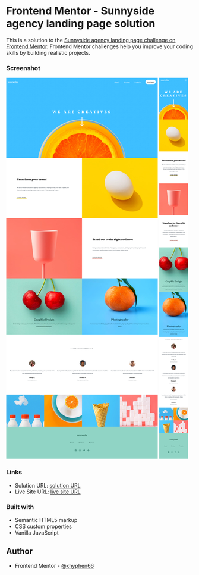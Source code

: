 # Frontend Mentor - Sunnyside agency landing page solution

This is a solution to the [Sunnyside agency landing page challenge on Frontend Mentor](https://www.frontendmentor.io/challenges/sunnyside-agency-landing-page-7yVs3B6ef). Frontend Mentor challenges help you improve your coding skills by building realistic projects.

### Screenshot

![](./images/screenshots/Screenshot%202022-04-11%20at%2016-22-52%20Frontend%20Mentor%20Sunnyside%20agency%20landing%20page.png)
![](./images/screenshots/Screenshot%202022-04-11%20at%2016-23-10%20Frontend%20Mentor%20Sunnyside%20agency%20landing%20page.png)

### Links

- Solution URL: [solution URL](https://github.com/xhyphen66/Sunnyside-agency-landing-page)
- Live Site URL: [live site URL](https://your-live-site-url.com)

### Built with

- Semantic HTML5 markup
- CSS custom properties
- Vanilla JavaScript

## Author

- Frontend Mentor - [@xhyphen66](https://www.frontendmentor.io/profile/xhyphen66)